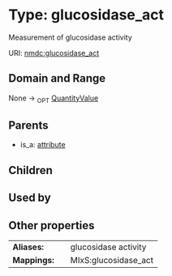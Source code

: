 
# Type: glucosidase_act


Measurement of glucosidase activity

URI: [nmdc:glucosidase_act](https://microbiomedata/meta/glucosidase_act)


## Domain and Range

None ->  <sub>OPT</sub> [QuantityValue](QuantityValue.md)

## Parents

 *  is_a: [attribute](attribute.md)

## Children


## Used by


## Other properties

|  |  |  |
| --- | --- | --- |
| **Aliases:** | | glucosidase activity |
| **Mappings:** | | MIxS:glucosidase_act |

